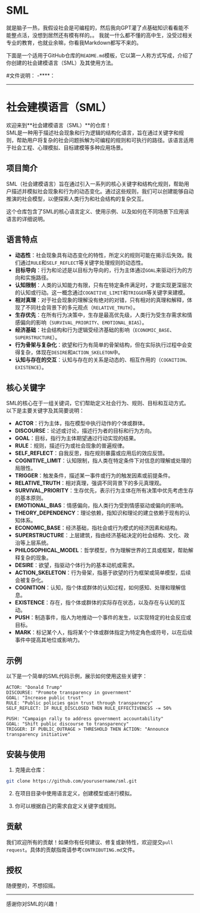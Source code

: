 # SML
就是脑子一热，我假设社会是可编程的，然后我向GPT灌了点基础知识看看能不能整点活，没想到居然还有模有样的。。
我就一什么都不懂的高中生，没受过相关专业的教育，也就业余嘛，你看我Markdown都写不来的。

下面是一个适用于GitHub仓库的`README.md`模板，它以第一人称方式写成，介绍了你创建的社会建模语言（SML）及其使用方法。

#文件说明：
-****：

---

# 社会建模语言（SML）

欢迎来到**社会建模语言（SML）**的仓库！  
SML是一种用于描述社会现象和行为逻辑的结构化语言，旨在通过关键字和规则，帮助用户将复杂的社会问题拆解为可编程的规则和可执行的路径。该语言适用于社会工程、心理模拟、目标建模等多种应用场景。

## 项目简介

SML（社会建模语言）旨在通过引入一系列的核心关键字和结构化规则，帮助用户描述并模拟社会现象和行为的动态变化。通过这些规则，我们可以创建能够自动推演的社会模型，以便探索人类行为和社会结构的复杂交互。

这个仓库包含了SML的核心语言定义、使用示例、以及如何在不同场景下应用该语言的详细说明。

## 语言特点

- **动态性**：社会现象具有动态变化的特性，所定义的规则可能在揭示后失效。我们通过`RULE`和`SELF_REFLECT`等关键字处理规则的动态性。
- **目标导向**：行为和论述是以目标为导向的，行为主体通过`GOAL`来驱动行为的方向和实施路径。
- **认知限制**：人类的认知能力有限，只有在特定条件满足时，才能实现更深层次的认知或行动。这一概念通过`COGNITIVE_LIMIT`和`TRIGGER`等关键字来建模。
- **相对真理**：对于社会现象的理解没有绝对的对错，只有相对的真理和解释，体现了不同社会背景下的多元观点（`RELATIVE_TRUTH`）。
- **生存优先**：在所有行为决策中，生存是最高优先级，人类行为受生存需求和情感偏向的影响（`SURVIVAL_PRIORITY`、`EMOTIONAL_BIAS`）。
- **经济基础**：社会结构和行为逻辑受经济基础的影响（`ECONOMIC_BASE`、`SUPERSTRUCTURE`）。
- **行为骨架与复杂化**：欲望和行为有简单的骨架结构，但在实际执行过程中会变得复杂，体现在`DESIRE`和`ACTION_SKELETON`中。
- **认知与存在的交互**：认知与存在的关系是动态的、相互作用的（`COGNITION`、`EXISTENCE`）。

## 核心关键字

SML的核心在于一组关键词，它们帮助定义社会行为、规则、目标和互动方式。以下是主要关键字及其简要说明：

- **ACTOR**：行为主体，指在模型中执行动作的个体或群体。
- **DISCOURSE**：论述或讨论，描述行为者的目标和行为方向。
- **GOAL**：目标，指行为主体期望通过行动实现的结果。
- **RULE**：规则，描述行为或社会现象的普遍规律。
- **SELF_REFLECT**：自我反思，指在规则暴露或应用后的效应反馈。
- **COGNITIVE_LIMIT**：认知限制，指人类在特定条件下对信息的理解或处理的局限性。
- **TRIGGER**：触发条件，描述某一事件或行为的触发因素或前提条件。
- **RELATIVE_TRUTH**：相对真理，强调不同背景下的多元真理观。
- **SURVIVAL_PRIORITY**：生存优先，表示行为主体在所有决策中优先考虑生存的基本原则。
- **EMOTIONAL_BIAS**：情感偏向，指人类行为受到情感驱动或偏向的影响。
- **THEORY_DEPENDENCY**：理论依赖，指知识和理论的建立依赖于现有的认知体系。
- **ECONOMIC_BASE**：经济基础，指社会或行为模式的经济因素和结构。
- **SUPERSTRUCTURE**：上层建筑，指由经济基础决定的社会结构、文化、政治等上层系统。
- **PHILOSOPHICAL_MODEL**：哲学模型，作为理解世界的工具或框架，帮助解释复杂的现象。
- **DESIRE**：欲望，指驱动个体行为的基本动机或需求。
- **ACTION_SKELETON**：行为骨架，指基于欲望的行为框架或简单模型，后续会被复杂化。
- **COGNITION**：认知，指个体或群体的认知过程，如何感知、处理和理解信息。
- **EXISTENCE**：存在，指个体或群体的实际存在状态，以及存在与认知的互动。
- **PUSH**：制造事件，指人为地推动一个事件的发生，以实现特定的社会反应或目标。
- **MARK**：标记某个人，指将某个个体或群体指定为特定角色或符号，以在后续事件中提高其地位或影响力。

## 示例

以下是一个简单的SML代码示例，展示如何使用这些关键字：

```plaintext
ACTOR: "Donald Trump"
DISCOURSE: "Promote transparency in government"
GOAL: "Increase public trust"
RULE: "Public policies gain trust through transparency"
SELF_REFLECT: IF RULE_DISCLOSED THEN RULE_EFFECTIVENESS -= 50%

PUSH: "Campaign rally to address government accountability"
GOAL: "Shift public discourse to transparency"
TRIGGER: IF PUBLIC_OUTRAGE > THRESHOLD THEN ACTION: "Announce transparency initiative"
```

## 安装与使用

1. 克隆此仓库：

```bash
git clone https://github.com/yourusername/sml.git
```

2. 在项目目录中使用语言定义，创建模型或进行模拟。

3. 你可以根据自己的需求自定义关键字或规则。

## 贡献

我们欢迎所有的贡献！如果你有任何建议、修复或新特性，欢迎提交`pull request`。具体的贡献指南请参考`CONTRIBUTING.md`文件。

## 授权

随便整的，不想招摇。

---

感谢你对SML的兴趣！
